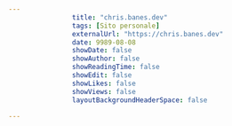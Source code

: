 ---
                title: "chris.banes.dev"
                tags: [Sito personale]
                externalUrl: "https://chris.banes.dev"
                date: 9989-08-08
                showDate: false
                showAuthor: false
                showReadingTime: false
                showEdit: false
                showLikes: false
                showViews: false
                layoutBackgroundHeaderSpace: false
                ---


